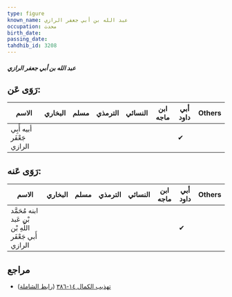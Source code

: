 ```yaml
---
type: figure
known_name: عبد الله بن أبي جعفر الرازي
occupation: محدث
birth_date:
passing_date:
tahdhib_id: 3208
---
```

##### عبد الله بن أبي جعفر الرازي

## رَوَى عَن:
| الاسم                     | البخاري | مسلم | الترمذي | النسائي | ابن ماجه | أبي داود | Others |
| ------------------------- | ------- | ---- | ------- | ------- | -------- | -------- | ------ |
| أبيه أَبِي جَعْفَر الرازي |         |      |         |         |          | ✔        |        |
## رَوَى عَنه:
| الاسم                                                  | البخاري | مسلم | الترمذي | النسائي | ابن ماجه | أبي داود | Others |
| ------------------------------------------------------ | ------- | ---- | ------- | ------- | -------- | -------- | ------ |
| ابنه مُحَمَّد بْن عَبد اللَّهِ بْن أَبي جَعْفَر الرازي |         |      |         |         |          | ✔        |        |
## مراجع
- [تهذيب الكمال ١٤-٣٨٦](obsidian://open?vault=Tahdhib-al-Kamal&file=Figures/٣٢٠٨-عبد%20الله%20بن%20أبي%20جعفر%20الرازي) ([رابط الشاملة](https://shamela.ws/book/3722/7314))